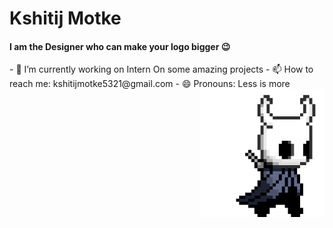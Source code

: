 # Kshitij Motke
#### I am the Designer who can make your logo bigger 😉
 <p> - 🔭 I’m currently working on Intern On some amazing projects  
- 📫 How to reach me: kshitijmotke5321@gmail.com 
- 😄 Pronouns: Less is more 
<img align="right" src="https://raw.githubusercontent.com/TanZng/TanZng/master/assets/hollor_knight3.gif" width="200"/>
<align="left">


<!--
**kmotke/kmotke** is a ✨ _special_ ✨ repository because its `README.md` (this file) appears on your GitHub profile.

Here are some ideas to get you started:

- 🔭 I’m currently working on ...
- 🌱 I’m currently learning ...
- 👯 I’m looking to collaborate on ...
- 🤔 I’m looking for help with ...
- 💬 Ask me about ...
- 📫 How to reach me: ...
- 😄 Pronouns: ...
- ⚡ Fun fact: ...
-->
